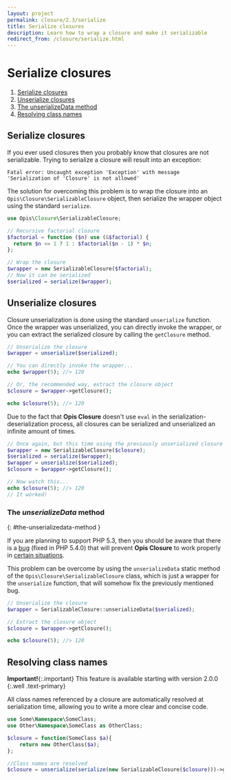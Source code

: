 ```yaml
---
layout: project
permalink: closure/2.3/serialize
title: Serialize closures
description: Learn how to wrap a closure and make it serializable
redirect_from: /closure/serialize.html
---
```

# Serialize closures

1. [Serialize closures](#serialize-closures)
2. [Unserialize closures](#unserialize-closures)
3. [The unserializeData method](#the-unserializedata-method)
4. [Resolving class names](#resolving-class-names)

## Serialize closures

If you ever used closures then you probably know that closures are not serializable. 
Trying to serialize a closure will result into an exception: 

    Fatal error: Uncaught exception 'Exception' with message 'Serialization of 'Closure' is not allowed'

The solution for overcoming this problem is to wrap the closure into an `Opis\Closure\SerializableClosure`
object, then serialize the wrapper object using the standard `serialize`. 

```php
use Opis\Closure\SerializableClosure;

// Recursive factorial closure
$factorial = function ($n) use (&$factorial) {
  return $n <= 1 ? 1 : $factorial($n - 1) * $n;
};

// Wrap the closure
$wrapper = new SerializableClosure($factorial);
// Now it can be serialized
$serialized = serialize($wrapper);
```

## Unserialize closures

Closure unserialization is done using the standard `unserialize` function. 
Once the wrapper was unserialized, you can directly invoke the wrapper, 
or you can extract the serialized closure by calling the `getClosure` method. 

```php
// Unserialize the closure
$wrapper = unserialize($serialized);

// You can directly invoke the wrapper...
echo $wrapper(5); //> 120

// Or, the recommended way, extract the closure object
$closure = $wrapper->getClosure();

echo $closure(5); //> 120
```

Due to the fact that **Opis Closure** doesn't use `eval` in the serialization-deserialization process,
all closures can be serialized and unserialized an infinite amount of times. 

```php
// Once again, but this time using the previously unserialized closure
$wrapper = new SerializableClosure($closure);
$serialized = serialize($wrapper);
$wrapper = unserialize($serialized);
$closure = $wrapper->getClosure();

// Now watch this...
echo $closure(5); //> 120
// It worked!
```

### The *unserializeData* method 
{: #the-unserializedata-method }

If you are planning to support PHP 5.3, then you should be aware that there 
is a [bug](https://bugs.php.net/bug.php?id=36424) (fixed in PHP 5.4.0) 
that will prevent **Opis Closure** to work properly in [certain situations](context.html).

This problem can be overcome by using the `unserializeData` static method of the 
`Opis\Closure\SerializableClosure` class, which is just a wrapper for the `unserialize`
function, that will somehow fix the previously mentioned bug. 

```php
// Unserialize the closure
$wrapper = SerializableClosure::unserializeData($serialized);

// Extract the closure object
$closure = $wrapper->getClosure();

echo $closure(5); //> 120
```

## Resolving class names

**Important!**{:.important}
This feature is available starting with version 2.0.0
{:.well .text-primary}

All class names referenced by a closure are automatically resolved at 
serialization time, allowing you to write a more clear and concise code. 

```php
use Some\Namespace\SomeClass;
use Other\Namespace\SomeClass as OtherClass;

$closure = function(SomeClass $a){
    return new OtherClass($a);
};

//Class names are resolved
$closure = unserialize(serialize(new SerializableClosure($closure)))->getClosure();
```

